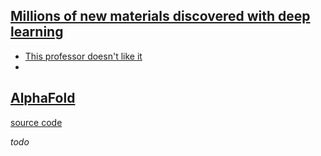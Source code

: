 ## [Millions of new materials discovered with deep learning](https://deepmind.google/discover/blog/millions-of-new-materials-discovered-with-deep-learning/)
- [This professor doesn't like it](https://twitter.com/Robert_Palgrave/status/1730358675523424344)
- 

## [AlphaFold](https://www.nature.com/articles/s41586-021-03819-2)
[source code](https://github.com/google-deepmind/alphafold)

*todo*

